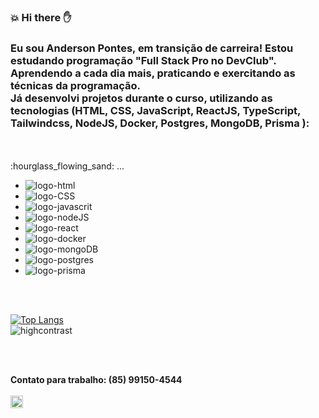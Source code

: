 ### :collision: Hi there :hand:

<h3>Eu sou Anderson Pontes, em transição de carreira! Estou estudando programação "Full Stack Pro no DevClub". 
Aprendendo a cada dia mais, praticando e exercitando as técnicas da programação.<br>
Já desenvolvi projetos durante o curso, utilizando as tecnologias (HTML, CSS, JavaScript, ReactJS, TypeScript, Tailwindcss, NodeJS, Docker, Postgres, MongoDB, Prisma ):
</h3>
<br>
<br>
:hourglass_flowing_sand: ...
<br>

   - <img src="https://img.shields.io/badge/HTML5-E34F26?style=for-the-badge&logo=html5&logoColor=white" alt="logo-html" />
   - <img src="https://img.shields.io/badge/CSS3-1572B6?style=for-the-badge&logo=css3&logoColor=white" alt="logo-CSS" />
   - <img src="https://img.shields.io/badge/JavaScript-F7DF1E?style=for-the-badge&logo=javascript&logoColor=black" alt="logo-javascrit" />
   - <img src="https://img.shields.io/badge/Node.js-43853D?style=for-the-badge&logo=node.js&logoColor=white" alt="logo-nodeJS" />
   - <img src="https://img.shields.io/badge/React-20232A?style=for-the-badge&logo=react&logoColor=61DAFB" alt="logo-react" />
   - <img src="https://img.shields.io/badge/docker-%230db7ed.svg?style=for-the-badge&logo=docker&logoColor=white" alt="logo-docker" />
   - <img src="https://img.shields.io/badge/MongoDB-4EA94B?style=for-the-badge&logo=mongodb&logoColor=white" alt="logo-mongoDB" />
   - <img src="https://img.shields.io/badge/PostgreSQL-316192?style=for-the-badge&logo=postgresql&logoColor=white" alt="logo-postgres" />
   - <img src="https://img.shields.io/badge/Prisma-3982CE?style=for-the-badge&logo=Prisma&logoColor=white" alt="logo-prisma" />

   <br>
   <br>

   [![Top Langs](https://github-readme-stats.vercel.app/api/top-langs/?username=andersonpontes88)](https://github.com/anuraghazra/github-readme-stats) <br/>
   ![highcontrast](https://awesome-github-stats.azurewebsites.net/user-stats/andersonpontes88?theme=highcontrast) <br/>
   
   <br>
   <br>

   
<b>Contato para trabalho: (85) 99150-4544</b>
<br>
<br>
<a href=https://wa.me/5585991504544 target="_blank">
<img src="https://i.pinimg.com/474x/d5/63/8e/d5638e13a270c78534f49115c8dbc7e0.jpg" width="20px" alt="whats-contato"/>
</a>


